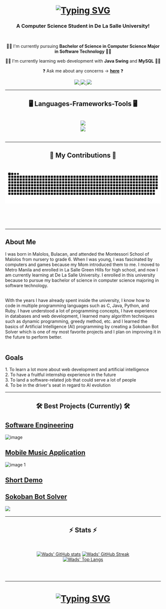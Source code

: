 <h1 align = "center">
  <a href="https://git.io/typing-svg">
    <img src="https://readme-typing-svg.demolab.com?font=Nova+Square&size=40&pause=1000&center=true&vCenter=true&random=false&width=500&lines=Greetings!+%F0%9F%91%8B;I+am+Wadee+Hernandez!" alt="Typing SVG" /></a>
</h1>

<h3 align = "center"> A Computer Science Student in De La Salle University! </h3>

<br/>

<div align = "center">
  
  👨‍🎓 I'm currently pursuing **Bachelor of Science in Computer Science Major in Software Technology** 👨‍🎓
  
  👨‍💻 I'm currently learning web development with **Java Swing** and **MySQL** 👨‍💻
  
  ❓ Ask me about any concerns -> **[here](https://github.com/Wads01/Wads/issues)** ❓ 

</div>

<div align = "center">
  <a href="mailto:ralf_hernandez@dlsu.edu.ph">
    <img src="https://img.shields.io/badge/Gmail-D14836?style=for-the-badge&logo=gmail&logoColor=white"/>
  </a>
  <a href="https://www.hackerrank.com/profile/ralf_hernandez">
    <img src="https://img.shields.io/badge/-Hackerrank-2EC866?style=for-the-badge&logo=HackerRank&logoColor=white"/>
  </a>
  <a href="https://www.codecademy.com/profiles/beta5528804866">
    <img src="https://img.shields.io/badge/Codecademy-FFF0E5?style=for-the-badge&logo=codecademy&logoColor=303347"/>
  </a>
</div>

<hr/>

<h2 align="center"> 🖥️ Languages-Frameworks-Tools 🖥️ </h2>
<br/>
<div align = "center">
   <a href="https://skillicons.dev">
     <img src="https://skillicons.dev/icons?i=c,java,py,ruby,mysql"/><br>
     <img src="https://skillicons.dev/icons?i=html,css,vscode,discord,github"/>
   </a>
</div>

<br/>
<hr/>
<div align = "center">
  <h2>🐍 My Contributions 🐍</h2>
  <br>
  <img alt="snake eating my contributions" src="https://raw.githubusercontent.com/Wads01/Wads/output/github-contribution-grid-snake.svg"/>
  
  <br/><br/><br/>
</div>

<hr/>
<div align = "left">
<h2 align = "left"> About Me </h2>
  
I was born in Malolos, Bulacan, and attended the Montessori School of Malolos from nursery to grade 6. When I was young, I was fascinated by computers and games because my Mom introduced them to me. I moved to Metro Manila and enrolled in La Salle Green Hills for high school, and now I am currently learning at De La Salle University. I enrolled in this university because to pursue my bachelor of science in computer science majoring in software technology.
<br/><br/>
  
With the years I have already spent inside the university, I know how to code in multiple programming languages such as C, Java, Python, and Ruby. I have understood a lot of programming concepts, I have experience in databases and web development, I learned many algorithm techniques such as dynamic programming, greedy method, etc. and I learned the basics of Artificial Intelligence (AI) programming by creating a Sokoban Bot Solver which is one of my most favorite projects and I plan on improving it in the future to perform better.
<br/><br/>

<h2 align = "left"> Goals </h2>
1. To learn a lot more about web development and artificial intelligence <br/>
2. To have a fruitful internship experience in the future <br/>
3. To land a software-related job that could serve a lot of people <br/>
4. To be in the driver's seat in regard to AI evolution <br/>
</div>
<hr/>

<h2 align = "center"> 🛠️ Best Projects (Currently) 🛠️ </h2>

## [Software Engineering](https://github.com/Sand77x/GGCN-Website) <br/>
![image](https://github.com/user-attachments/assets/7c9c40c5-dc8d-47c2-b808-1ea8585f58c4)

## [Mobile Music Application](https://github.com/Ralf090102/SonuSync) <br/>
<img src="https://github.com/user-attachments/assets/cadbf1ec-b2f4-41cd-949d-490704ffb699" alt="image 1" width="250"/>

## [Short Demo](https://github.com/user-attachments/assets/44acf043-bd8e-48b1-821d-25a537b4a1ea)

## [Sokoban Bot Solver](https://github.com/Wads01/Sokoban-Bot) <br/>
<img src="https://github.com/Wads01/Wads/assets/148616782/2b24ad2a-dd50-4d62-ae0b-e34565026b30"/>

<hr/>

<h2 align = "center"> ⚡ Stats ⚡ </h2>
<br>
<div align = "center">
  
  [![Wads' GitHub stats](https://github-readme-stats.vercel.app/api?username=Wads01&show_icons=true&theme=dracula&rank_icon=github&border_radius=10)](https://github.com/anuraghazra/github-readme-stats)
  [![Wads' GitHub Streak](https://streak-stats.demolab.com/?user=Wads01&theme=dracula)](https://git.io/streak-stats)
  <br/>
  [![Wads' Top Langs](https://github-readme-stats.vercel.app/api/top-langs/?username=Wads01&border_radius=10&theme=dracula&size_weight=0.5&count_weight=0.5)](https://github.com/anuraghazra/github-readme-stats)
  
</div>

<br/><br/>
<hr/>

<h1 align = "center">
  <a href="https://git.io/typing-svg">
    <img src="https://readme-typing-svg.demolab.com?font=Nova+Square&size=40&pause=1000&center=true&vCenter=true&random=false&width=450&lines=Thanks+For+Visiting!+%F0%9F%91%8D" alt="Typing SVG" /></a>
</h1>
